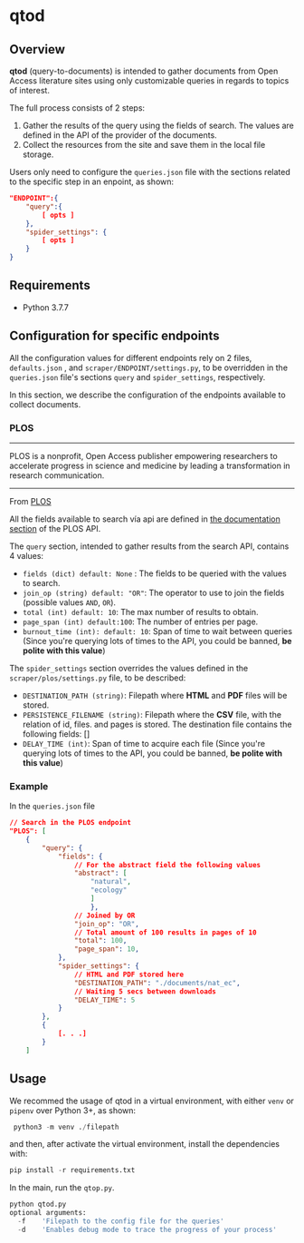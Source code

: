 # qtod

## Overview

**qtod** (query-to-documents) is intended to gather documents from Open Access literature sites using only customizable queries in regards to topics of interest.

The full process consists of 2 steps:

1. Gather the results of the query using the fields of search. The values are defined in the API of the provider of the documents.
2. Collect the resources from the site and save them in the local file storage.

Users only need to configure the `queries.json` file with the sections related to the specific step in an enpoint, as shown:

```json
"ENDPOINT":{
    "query":{
        [ opts ]
    },
    "spider_settings": {
        [ opts ]
    }
}
```

## Requirements 

- Python 3.7.7


## Configuration for specific endpoints

All the configuration values for different endpoints rely on 2 files, `defaults.json` , and `scraper/ENDPOINT/settings.py`, to be overridden in the `queries.json` file's sections `query` and `spider_settings`, respectively.

In this section, we describe the configuration of the endpoints available to collect documents.

### PLOS

----
PLOS is a nonprofit, Open Access publisher empowering researchers to accelerate progress in science and medicine by leading a transformation in research communication.
____
From <a href="https://plos.org/">PLOS</a>

All the fields available to search vía api are defined in <a href="http://api.plos.org/solr/search-fields/">the documentation section</a>  of the PLOS API.

The `query` section, intended to gather results from the search API, contains 4 values:

- `fields (dict) default: None` : The fields to be queried with the values to search.
- `join_op (string) default: "OR"`: The operator to use to join the fields (possible values `AND`, `OR`).
- `total (int) default: 10`: The max number of results to obtain.
- `page_span (int) default:100`: The number of entries per page.
- `burnout_time (int): default: 10`: Span of time to wait between queries (Since you're querying lots of times to the API, you could be banned, **be polite with this value**)

The `spider_settings` section overrides the values defined in the `scraper/plos/settings.py` file, to be described:

- `DESTINATION_PATH (string)`: Filepath where **HTML** and **PDF** files will be stored.
- `PERSISTENCE_FILENAME (string)`: Filepath where the **CSV** file, with the relation of id, files. and pages is stored. The destination file contains the following fields:
[]
- `DELAY_TIME (int)`: Span of time to acquire each file (Since you're querying lots of times to the API, you could be banned, **be polite with this value**)

### Example

In the `queries.json` file

```json
// Search in the PLOS endpoint
"PLOS": [  
    {
        "query": {
            "fields": {
                // For the abstract field the following values
                "abstract": [
                    "natural",
                    "ecology"
                    ]
                    },
                // Joined by OR
                "join_op": "OR",
                // Total amount of 100 results in pages of 10
                "total": 100,
                "page_span": 10,
            },
            "spider_settings": {
                // HTML and PDF stored here
                "DESTINATION_PATH": "./documents/nat_ec",
                // Waiting 5 secs between downloads
                "DELAY_TIME": 5
            }
        },
        {
            [. . .]
        }
    ]
```

## Usage 

We recommed the usage of qtod in a virtual environment, with either `venv` or `pipenv` over Python 3+, as shown:

```python
 python3 -m venv ./filepath
```

and then, after activate the virtual environment, install the dependencies with:

```python
pip install -r requirements.txt
```

In the main, run the `qtop.py`.

```python
python qtod.py 
optional arguments:
  -f    'Filepath to the config file for the queries'
  -d    'Enables debug mode to trace the progress of your process'
```